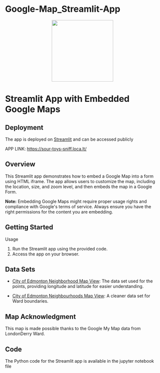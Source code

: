# Google-Map_Streamlit-App


<p align="center">
  <img src="https://encrypted-tbn0.gstatic.com/images?q=tbn:ANd9GcR8HNB-ex4xb4H3-PXRcywP5zKC_3U8VzQTPA&usqp=CAU" width="200px" height="auto"/>
</p>


# Streamlit App with Embedded Google Maps

## Deployment

The app is deployed on [Streamlit](https://www.streamlit.io/) and can be accessed publicly

APP LINK:  https://sour-toys-sniff.loca.lt/


## Overview

This Streamlit app demonstrates how to embed a Google Map into a form using HTML iframe. The app allows users to customize the map, including the location, size, and zoom level, and then embeds the map in a Google Form.


**Note:** Embedding Google Maps might require proper usage rights and compliance with Google's terms of service. Always ensure you have the right permissions for the content you are embedding.

## Getting Started

Usage
1. Run the Streamlit app using the provided code.
2. Access the app on your browser.

## Data Sets

- [City of Edmonton Neighborhood Map View](https://data.edmonton.ca/City-Administration/City-of-Edmonton-Neighborhood-Map-View/e8n2-hwu4): The data set used for the points, providing longitude and latitude for easier understanding.

- [City of Edmonton Neighbourhoods Map View](https://data.edmonton.ca/City-Administration/City-of-Edmonton-Neighbourhoods-Map-View-/wps4-8auk): A cleaner data set for Ward boundaries.

## Map Acknowledgment

This map is made possible thanks to the Google My Map data from LondonDerry Ward.

## Code

The Python code for the Streamlit app is available in the jupyter notebook file
